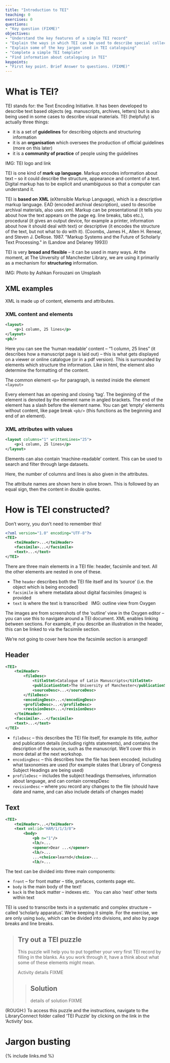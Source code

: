 ```yaml
---
title: "Introduction to TEI"
teaching: 0
exercises: 0
questions:
- "Key question (FIXME)"
objectives:
- "Understand the key features of a simple TEI record"
- "Explain the ways in which TEI can be used to describe special collections material"
- "Explain some of the key jargon used in TEI cataloguing"
- "Complete a simple TEI template"
- "Find information about cataloguing in TEI"
keypoints:
- "First key point. Brief Answer to questions. (FIXME)"
---
```


# What is TEI?

TEI stands for: the Text Encoding Initiative. It has been developed to describe text based objects (eg. manuscripts, archives, letters) but is also being used in some cases to describe visual materials. TEI (helpfully) is actually three things: 

- it is a set of **guidelines** for describing objects and structuring information
- it is an **organisation** which oversees the production of official guidelines (more on this later)
- it is a **community of practice** of people using the guidelines

IMG: TEI logo and link

TEI is one kind of **mark up language**.  Markup encodes information about text – so it could describe the structure, appearance and content of a text. Digital markup has to be explicit and unambiguous so that a computer can understand it.

TEI is **based on XML** (eXtensible Markup Language), which is a descriptive markup language. EAD (encoded archival description), used to describe archival materials, also uses xml. Markup can be presentational (it tells you about how the text appears on the page eg. line breaks, tabs etc.), procedural (it gives an output device, for example a printer, information about how it should deal with text) or descriptive (it encodes the structure of the text, but not what to do with it).
(Coombs, James H., Allen H. Renear, and Steven J. DeRose. 1987. "Markup Systems and the Future of Scholarly Text Processing." in (Landow and Delaney 1993))

TEI is very **broad and flexible** – it can be used in many ways. At the moment, at The Unversity of Manchester Library, we are using it primarily as a mechanism for **structuring** information.

IMG: Photo by Ashkan Forouzani on Unsplash


## XML examples
XML is made up of content, elements and attributes.


### XML content and elements

```xml
<layout>
	<p>1 column, 25 lines</p>
</layout>
<pb/>
```

Here you can see the ‘human readable’ content – “1 column, 25 lines” (it describes how a manuscript page is laid out) – this is what gets displayed on a viewer or online catalogue (or in a pdf version). This is surrounded by elements which structure the information. Like in html, the element also determine the formatting of the content.

The common element `<p>` for paragraph, is nested inside the element `<layout>`

Every element has an opening and closing ‘tag’. The beginning of the element is denoted by the element name in angled brackets. The end of the element has a slash before the element name. You can get ‘empty’ elements without content, like page break `<pb/>` (this functions as the beginning and end of an element).


### XML attributes with values

```xml
<layout columns="1" writtenLines="25">
  	<p>1 column, 25 lines</p>
</layout>
```
Elements can also contain ‘machine-readable’ content. This can be used to search and filter through large datasets.

Here, the number of columns and lines is also given in the attributes.

The attribute names are shown here in olive brown. This is followed by an equal sign, then the content in double quotes.



# How is TEI constructed?
Don’t worry, you don’t need to remember this!

```xml
<?xml version="1.0" encoding="UTF-8"?>
<TEI>
	<teiHeader>...</teiHeader>
	<facsimile>...</facsimile>
	<text>...</text>
</TEI>
```

There are three main elements in a TEI file: header, facsimile and text. All the other elements are nested in one of these.

- The `header` describes both the TEI file itself and its ‘source’ (i.e. the object which is being encoded)
- `facsimile` is where metadata about digital facsimiles (images) is provided
- `text` is where the text is transcribed
 
IMG: outline view from Oxygen

The images are from screenshots of the ‘outline’ view in the Oxygen editor – you can use this to navigate around a TEI document. XML enables linking between sections. For example, if you describe an illustration in the header, this can be linked to via the facsimile section. 

We’re not going to cover here how the facsimile section is arranged!


## Header

```xml
<TEI>
	<teiHeader>
		<fileDesc>
			<titleStmt>Catalogue of Latin Manuscripts</titleStmt>
			<publicationStmt>The University of Manchester</publicationStmt>
			<sourceDesc>...</sourceDesc>
		</fileDesc>
		<encodingDesc>...</encodingDesc>
		<profileDesc>...</profileDesc>
		<revisionDesc>...</revisionDesc>
	</teiHeader>
	<facsimile>...</facsimile>
	<text>...</text>
</TEI>
```

 - `fileDesc` – this describes the TEI file itself, for example its title, author and publication details (including rights statements), and contains the description of the source, such as the manuscript. We’ll cover this in more detail at the next workshop.
 - `encodingDesc` – this describes how the file has been encoded, including what taxonomies are used (for example states that Library of Congress Subject Headings are being used)
 - `profileDesc` – includes the subject headings themselves, information about language, and can contain correspDesc
 - `revisionDesc` – where you record any changes to the file (should have date and name, and can also include details of changes made)

## Text

```xml
<TEI>
	<teiHeader>...</teiHeader>
	<text xml:id="HAM/1/1/3/8">
		<body>
			<pb n="1"/>
			<lb/>...
			<opener>Dear ...</opener>
			<lb/>...
			...<choice>learnd</choice>...
			<lb/>...
```

The text can be divided into three main components:
 - `front` – for front matter – title, prefaces, contents page etc.
 - `body` is the main body of the text!
 - `back` is the back matter – indexes etc.
 
You can also ‘nest’ other texts within text

TEI is used to transcribe texts in a systematic and complex structure – called ‘scholarly apparatus’. We’re keeping it simple. For the exercise, we are only using `body`, which can be divided into divisions, and also by page breaks and line breaks.

> ## Try out a TEI puzzle
> 
> This puzzle will help you to put together your very first TEI record by filling in the blanks. 
> As you work through it, have a think about what some of these elements might mean.
> 
> Activity details FIXME
> > ## Solution
> > details of solution FIXME

(ROUGH:) To access this puzzle and the instructions, navigate to the LibraryConnect folder called ‘TEI Puzzle’ by clicking on the link in the ‘Activity’ box. 

# Jargon busting


{% include links.md %}


